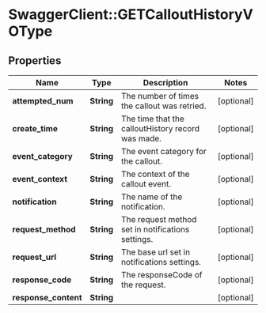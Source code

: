 # SwaggerClient::GETCalloutHistoryVOType

## Properties
Name | Type | Description | Notes
------------ | ------------- | ------------- | -------------
**attempted_num** | **String** | The number of times the callout was retried.  | [optional] 
**create_time** | **String** | The time that the calloutHistory record was made.  | [optional] 
**event_category** | **String** | The event category for the callout.  | [optional] 
**event_context** | **String** | The context of the callout event.  | [optional] 
**notification** | **String** | The name of the notification.  | [optional] 
**request_method** | **String** | The request method set in notifications settings.  | [optional] 
**request_url** | **String** | The base url set in notifications settings.  | [optional] 
**response_code** | **String** | The responseCode of the request.  | [optional] 
**response_content** | **String** |  | [optional] 


